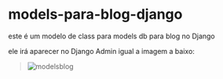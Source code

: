 # models-para-blog-django
este é um modelo de class para models db para blog no Django

ele irá aparecer no Django Admin igual a imagem a baixo:

> ![modelsblog](https://user-images.githubusercontent.com/79322362/153872972-6de29f44-b988-465b-bef1-78ecf835d18c.png)



